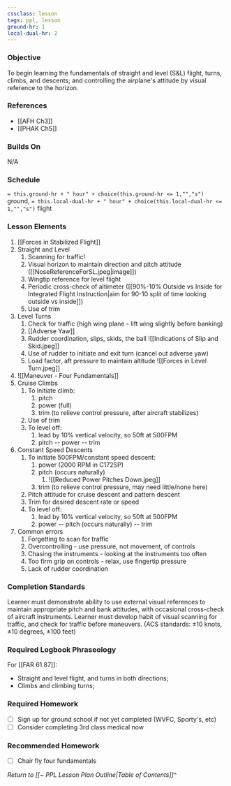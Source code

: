 ```yaml
---
cssclass: lesson
tags: ppl, lesson
ground-hr: 1
local-dual-hr: 2
---
```

### Objective
To begin learning the fundamentals of straight and level (S&L) flight, turns, climbs, and descents; and controlling the airplane's attitude by visual reference to the horizon.

### References
- [[AFH Ch3]]
- [[PHAK Ch5]]

### Builds On
N/A

### Schedule
`= this.ground-hr + " hour" + choice(this.ground-hr <= 1,"","s")` ground, `= this.local-dual-hr + " hour" + choice(this.local-dual-hr <= 1,"","s")` flight

### Lesson Elements
1. [[Forces in Stabilized Flight]]
2. Straight and Level
	1. Scanning for traffic!
	2. Visual horizon to maintain direction and pitch attitude ([[NoseReferenceForSL.jpeg|image]])
	3. Wingtip reference for level flight
	4. Periodic cross-check of altimeter ([[90%-10% Outside vs Inside for Integrated Flight Instruction|aim for 90-10 split of time looking outside vs inside]])
	5. Use of trim
3. Level Turns
	1. Check for traffic (high wing plane - lift wing slightly before banking)
	2. [[Adverse Yaw]]
	3. Rudder coordination, slips, skids, the ball ![[Indications of Slip and Skid.jpeg]]
	4. Use of rudder to initiate and exit turn (cancel out adverse yaw)
	5. Load factor, aft pressure to maintain altitude ![[Forces in Level Turn.jpeg]]
4. ![[Maneuver - Four Fundamentals]]
5. Cruise Climbs
	1. To initiate climb:
		1. pitch
		2. power (full)
		3. trim (to relieve control pressure, after aircraft stabilizes)
	2. Use of trim
	3. To level off:
		1. lead by 10% vertical velocity, so 50ft at 500FPM
		2. pitch -- power -- trim
6. Constant Speed Descents
	1. To initiate 500FPM/constant speed descent: 
		1. power (2000 RPM in C172SP)
		2. pitch (occurs naturally)
			1. ![[Reduced Power Pitches Down.jpeg]]
		3. trim (to relieve control pressure, may need little/none here)
	2. Pitch attitude for cruise descent and pattern descent
	3. Trim for desired descent rate or speed
	4. To level off:
		1. lead by 10% vertical velocity, so 50ft at 500FPM
		2. power -- pitch (occurs naturally) -- trim
7. Common errors
	1. Forgetting to scan for traffic
	2. Overcontrolling - use pressure, not movement, of controls
	3. Chasing the instruments - looking at the instruments too often
	4. Too firm grip on controls - relax, use fingertip pressure
	5. Lack of rudder coordination

### Completion Standards
Learner must demonstrate ability to use external visual references to maintain appropriate pitch and bank attitudes, with occasional cross-check of aircraft instruments. Learner must develop habit of visual scanning for traffic, and check for traffic before maneuvers. (ACS standards: ±10 knots, ±10 degrees, ±100 feet)

### Required Logbook Phraseology
For [[FAR 61.87]]: 
- Straight and level flight, and turns in both directions;
- Climbs and climbing turns;

### Required Homework

- [ ] Sign up for ground school if not yet completed (WVFC, Sporty's, etc)
- [ ] Consider completing 3rd class medical now

### Recommended Homework 
- [ ] Chair fly four fundamentals

*Return to [[~ PPL Lesson Plan Outline|Table of Contents]]^*